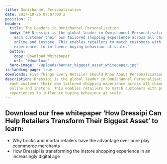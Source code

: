 ```yaml
---
title: Omnichannel Personalisation
date: 2017-10-26 07:07:00 Z
position: 21
header:
  title: The Leaders in Omnichannel Personalisation
  body: "## Dressipi is the global leader in Omnichannel Personalisation. We give
    each customer their own tailored shopping experience across all channels and devices
    online and instore. This enables retailers to match customers with products and
    experiences to influence buying behaviour at scale."
  button:
    copy: Download Whitepaper
    url: "#download"
  hero-image: "/uploads/banner_biggest_asset_whitepaper.jpg"
is-landing-page: true
downloads: Five Things Every Retailer Should Know About Personalisation
description: Dressipi is the global leader in Omnichannel Personalisation. We give
  each customer their own tailored shopping experience across all channels and devices
  online and instore. This enables retailers to match customers with products and
  experiences to influence buying behaviour at scale.
---
```


## Download our free whitepaper ‘How Dressipi Can Help Retailers Transform Their Biggest Asset’ to learn:

* Why bricks and mortar retailers have the advantage over pure play ecommerce merchants
* How Dressipi is transforming the instore shopping experience in an increasingly digital age
